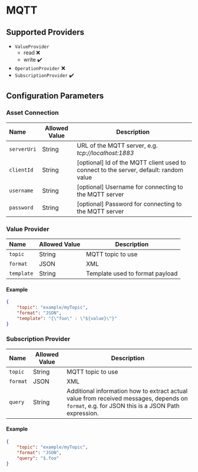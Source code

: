 # MQTT

## Supported Providers

-   `ValueProvider`
    -   read ❌
	-   write ✔️
-   `OperationProvider` ❌
-   `SubscriptionProvider` ✔️

## Configuration Parameters

### Asset Connection

| Name | Allowed Value | Description |
|:--| -- | -- |
| `serverUri` | String | URL of the MQTT server, e.g. _tcp://localhost:1883_ |
| `clientId` | String | [optional] Id of the MQTT client used to connect to the server, default: random value |
| `username` | String | [optional] Username for connecting to the MQTT server |
| `password` | String | [optional] Password for connecting to the MQTT server |

### Value Provider

| Name | Allowed Value | Description |
|:--| -- | -- |
| `topic` | String | MQTT topic to use |
| `format` | JSON|XML | Content format of payload, default: JSON |
| `template` | String | Template used to format payload

#### Example

```json
{
	"topic": "example/myTopic",
	"format": "JSON",
	"template": "{\"foo\" : \"${value}\"}"
}
```

### Subscription Provider

| Name | Allowed Value | Description |
|:--| -- | -- |
| `topic` | String | MQTT topic to use |
| `format` | JSON|XML | Content format of payload, default: JSON |
| `query` | String | Additional information how to extract actual value from received messages, depends on `format`, e.g. for JSON this is a JSON Path expression.

#### Example

```json
{
	"topic": "example/myTopic",
	"format": "JSON",
	"query": "$.foo"
}
```
